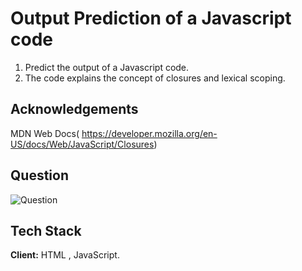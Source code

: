 
# Output Prediction of a Javascript code

  1. Predict the output of a Javascript code. 
  2. The code explains the concept of closures and lexical scoping.


## Acknowledgements

 MDN Web Docs( https://developer.mozilla.org/en-US/docs/Web/JavaScript/Closures)

## Question
![Question](https://user-images.githubusercontent.com/102906185/188267599-05078822-af9d-46db-986d-a83fd4d76c16.png)


## Tech Stack

**Client:** HTML , JavaScript.



